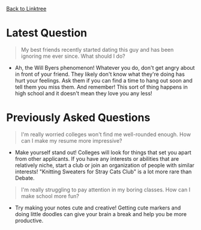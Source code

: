 [Back to Linktree](https://linktr.ee/riseadvice)


# Latest Question

> My best friends recently started dating this guy and has been ignoring me ever since. What should I do?
- Ah, the Will Byers phenomenon! Whatever you do, don't get angry about in front of your friend. They likely don't know what they're doing has hurt your feelings. Ask them if you can find a time to hang out soon and tell them you miss them. And remember! This sort of thing happens in high school and it doesn't mean they love you any less!


# Previously Asked Questions

> I'm really worried colleges won't find me well-rounded enough. How can I make my resume more impressive?
- Make yourself stand out! Colleges will look for things that set you apart from other applicants. If you have any interests or abilities that are relatively niche, start a club or join an organization of people with similar interests! "Knitting Sweaters for Stray Cats Club" is a lot more rare than Debate.

> I'm really struggling to pay attention in my boring classes. How can I make school more fun?
- Try making your notes cute and creative! Getting cute markers and doing little doodles can give your brain a break and help you be more productive.
